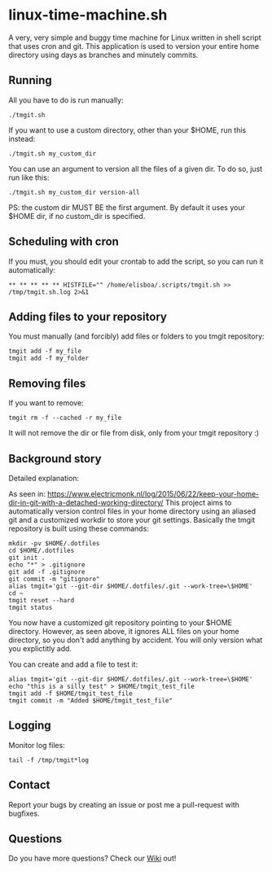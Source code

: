 # linux-time-machine.sh
A very, very simple and buggy time machine for Linux written in shell script that uses cron and git. This application is used to version your entire home directory using days as branches and minutely commits.

## Running

All you have to do is run manually:
```
./tmgit.sh
```

If you want to use a custom directory, other than your $HOME, run this instead:
```
./tmgit.sh my_custom_dir
```

You can use an argument to version all the files of a given dir. To do so, just run like this:
```
./tmgit.sh my_custom_dir version-all
```

PS: the custom dir MUST BE the first argument. By default it uses your $HOME dir, if no custom_dir is specified.

## Scheduling with cron

If you must, you should edit your crontab to add the script, so you can run it automatically:
```
** ** ** ** ** HISTFILE="" /home/elisboa/.scripts/tmgit.sh >> /tmp/tmgit.sh.log 2>&1
```

## Adding files to your repository 

You must manually (and forcibly) add files or folders to you tmgit repository:
```
tmgit add -f my_file
tmgit add -f my_folder
```
## Removing files 

If you want to remove:
```
tmgit rm -f --cached -r my_file
```
It will not remove the dir or file from disk, only from your tmgit repository :)

## Background story 

Detailed explanation:

As seen in: 
https://www.electricmonk.nl/log/2015/06/22/keep-your-home-dir-in-git-with-a-detached-working-directory/
This project aims to automatically version control files in your home directory using an aliased git and a customized workdir to store your git settings. Basically the tmgit repository is built using these commands: 

```
mkdir -pv $HOME/.dotfiles
cd $HOME/.dotfiles
git init .
echo "*" > .gitignore
git add -f .gitignore
git commit -m "gitignore"
alias tmgit='git --git-dir $HOME/.dotfiles/.git --work-tree=\$HOME'
cd ~
tmgit reset --hard
tmgit status
```

You now have a customized git repository pointing to your $HOME directory. However, as seen above, it ignores ALL files on your home directory, so you don't add anything by accident. You will only version what you explictitly add.

You can create and add a file to test it:
```
alias tmgit='git --git-dir $HOME/.dotfiles/.git --work-tree=\$HOME'
echo "this is a silly test" > $HOME/tmgit_test_file
tmgit add -f $HOME/tmgit_test_file
tmgit commit -m "Added $HOME/tmgit_test_file"
```

## Logging 

Monitor log files: 
```
tail -f /tmp/tmgit*log
```

## Contact

Report your bugs by creating an issue or post me a pull-request with bugfixes.

## Questions

Do you have more questions? Check our [Wiki](https://github.com/elisboa/linux-time-machine.sh/wiki) out! 
